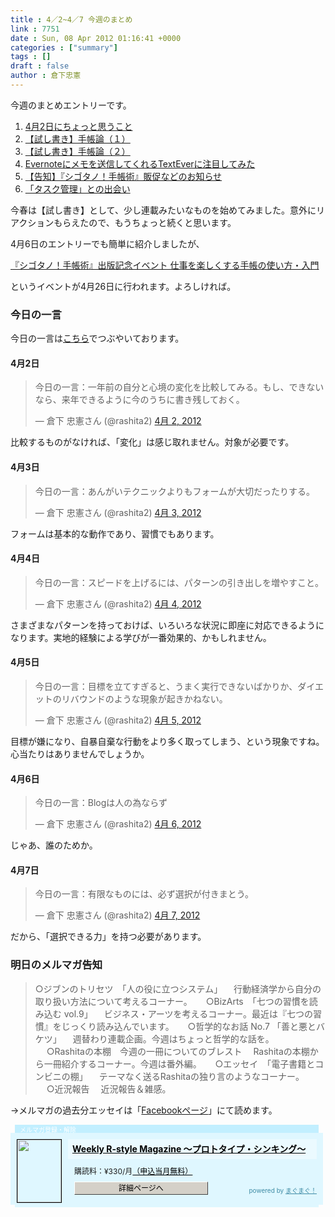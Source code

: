 ```yaml
---
title : 4／2~4／7 今週のまとめ
link : 7751
date : Sun, 08 Apr 2012 01:16:41 +0000
categories : ["summary"]
tags : []
draft : false
author : 倉下忠憲
---
```


今週のまとめエントリーです。


<ol>
<li><a href="https://rashita.net/blog/?p=7711">4月2日にちょっと思うこと</a></li>
<li><a href="https://rashita.net/blog/?p=7721">【試し書き】手帳論（１）</a></li>
<li><a href="https://rashita.net/blog/?p=7724">【試し書き】手帳論（２）</a></li>
<li><a href="https://rashita.net/blog/?p=7727">Evernoteにメモを送信してくれるTextEverに注目してみた</a></li>
<li><a href="https://rashita.net/blog/?p=7738">【告知】『シゴタノ！手帳術』販促などのお知らせ</a></li>
<li><a href="https://rashita.net/blog/?p=7741">「タスク管理」との出会い</a></li>
</ol>

今春は【試し書き】として、少し連載みたいなものを始めてみました。意外にリアクションもらえたので、もうちょっと続くと思います。

4月6日のエントリーでも簡単に紹介しましたが、

<a href="https://55auto.biz/cyblog/touroku/event0426.htm?id=08">『シゴタノ！手帳術』出版記念イベント 仕事を楽しくする手帳の使い方・入門</a>

というイベントが4月26日に行われます。よろしければ。
<h3>今日の一言</h3>
今日の一言は<a href="http://twitter.com/rashita2 ">こちら</a>でつぶやいております。

<h4>4月2日</h4>
<blockquote class="twitter-tweet" lang="ja"><p>今日の一言：一年前の自分と心境の変化を比較してみる。もし、できないなら、来年できるように今のうちに書き残しておく。</p>&mdash; 倉下 忠憲さん (@rashita2) <a href="https://twitter.com/rashita2/status/186633353598996481" data-datetime="2012-04-02T01:57:13+00:00">4月 2, 2012</a></blockquote>
<script src="//platform.twitter.com/widgets.js" charset="utf-8"></script>
比較するものがなければ、「変化」は感じ取れません。対象が必要です。
<h4>4月3日</h4>
<blockquote class="twitter-tweet" lang="ja"><p>今日の一言：あんがいテクニックよりもフォームが大切だったりする。</p>&mdash; 倉下 忠憲さん (@rashita2) <a href="https://twitter.com/rashita2/status/186979670594551808" data-datetime="2012-04-03T00:53:22+00:00">4月 3, 2012</a></blockquote>
<script src="//platform.twitter.com/widgets.js" charset="utf-8"></script>
フォームは基本的な動作であり、習慣でもあります。
<h4>4月4日</h4>
<blockquote class="twitter-tweet" lang="ja"><p>今日の一言：スピードを上げるには、パターンの引き出しを増やすこと。</p>&mdash; 倉下 忠憲さん (@rashita2) <a href="https://twitter.com/rashita2/status/187342357354647552" data-datetime="2012-04-04T00:54:33+00:00">4月 4, 2012</a></blockquote>
<script src="//platform.twitter.com/widgets.js" charset="utf-8"></script>
さまざまなパターンを持っておけば、いろいろな状況に即座に対応できるようになります。実地的経験による学びが一番効果的、かもしれません。
<h4>4月5日</h4>
<blockquote class="twitter-tweet" lang="ja"><p>今日の一言：目標を立てすぎると、うまく実行できないばかりか、ダイエットのリバウンドのような現象が起きかねない。</p>&mdash; 倉下 忠憲さん (@rashita2) <a href="https://twitter.com/rashita2/status/187718480596959232" data-datetime="2012-04-05T01:49:08+00:00">4月 5, 2012</a></blockquote>
<script src="//platform.twitter.com/widgets.js" charset="utf-8"></script>
目標が嫌になり、自暴自棄な行動をより多く取ってしまう、という現象ですね。心当たりはありませんでしょうか。
<h4>4月6日</h4>
<blockquote class="twitter-tweet" lang="ja"><p>今日の一言：Blogは人の為ならず</p>&mdash; 倉下 忠憲さん (@rashita2) <a href="https://twitter.com/rashita2/status/188081676293914624" data-datetime="2012-04-06T01:52:20+00:00">4月 6, 2012</a></blockquote>
<script src="//platform.twitter.com/widgets.js" charset="utf-8"></script>
じゃあ、誰のためか。
<h4>4月7日</h4>
<blockquote class="twitter-tweet" lang="ja"><p>今日の一言：有限なものには、必ず選択が付きまとう。</p>&mdash; 倉下 忠憲さん (@rashita2) <a href="https://twitter.com/rashita2/status/188525054965981184" data-datetime="2012-04-07T07:14:10+00:00">4月 7, 2012</a></blockquote>
<script src="//platform.twitter.com/widgets.js" charset="utf-8"></script>
だから、「選択できる力」を持つ必要があります。
<h3>明日のメルマガ告知</h3>
<blockquote>
○ジブンのトリセツ　「人の役に立つシステム」
　行動経済学から自分の取り扱い方法について考えるコーナー。
　
○BizArts　「七つの習慣を読み込む vol.9」
　ビジネス・アーツを考えるコーナー。最近は『七つの習慣』をじっくり読み込んでいます。
　
○哲学的なお話 No.7 「善と悪とバケツ」
　週替わり連載企画。今週はちょっと哲学的な話を。
　
○Rashitaの本棚　今週の一冊についてのブレスト
　Rashitaの本棚から一冊紹介するコーナー。今週は番外編。
　
○エッセイ　「電子書籍とコンビニの棚」
　テーマなく送るRashitaの独り言のようなコーナー。
　
○近況報告
　近況報告＆雑感。</blockquote>

→メルマガの過去分エッセイは「<a href="http://www.facebook.com/home.php#!/rashitaportal">Facebookページ</a>」にて読めます。

<div style="width:500px;margin-bottom:20px;">
<div style="height:13px;background:url(http://img.mag2.com/mag2/common/publ/pub-form/wide_b_left_top.gif) no-repeat left top;"><div style="height:13px;background:url(http://img.mag2.com/mag2/common/publ/pub-form/wide_b_right_top.gif) no-repeat right top;"><div style="margin:0 7px;padding-left:8px; height:13px; color:#fff; background:#c2efff url(http://img.mag2.com/mag2/common/publ/pub-form/wide_b_tit.gif) no-repeat left top; font-size:10px;">メルマガ登録・解除</div></div></div>
<div style="padding:10px 0;background:#dff7ff url(http://img.mag2.com/mag2/common/publ/pub-form/wide_b_bg.gif) repeat-x;font-size:12px;"><a href="http://www.mag2.com/m/0001185133.html" style="border:none;"><img src="http://www.mag2.com/images/MagazineCover/0001185133c.png" width="70" height="100" style="margin:0 10px; position:absolute; border:#000 1px solid;" /></a>
<div style="margin:0 10px 0 92px; position:relative; height:95px;">
<div style="padding:8px 7px; background-color: #ebfaff; font-weight:bold; font-size:14px; line-height:1.2;"><a href="http://www.mag2.com/m/0001185133.html" style="color:#000;">Weekly R-style Magazine ～プロトタイプ・シンキング～ </a></div>
<div style="padding:10px 0 0 10px;">購読料：&yen;330/月<a href="http://www.mag2.com/read/charge.html" style="color:#000;">（申込当月無料）</a></div><div style="margin:10px 0 0 10px; height:20px;position:relative;"><a href="http://www.mag2.com/m/0001185133.html" style="color:#000;text-decoration:none;"><span style="padding:2px 70px;border:#404040 1px solid;border-top-color:#fff;border-left-color:#fff;background-color:#d4d0c8;text-align:center;">詳細ページへ</span></a><span style="position:absolute; right:0; bottom:0; color:#3f8ba5; font-size:10px;">powered by <a href="http://www.mag2.com/" target="_blank" style="color:#3f8ba5;">まぐまぐ！</a></span></div></div>
</div>
<div style="height:4px;background:url(http://img.mag2.com/mag2/common/publ/pub-form/wide_b_left_bot.gif) no-repeat left top;"><div style="background:url(http://img.mag2.com/mag2/common/publ/pub-form/wide_b_right_bot.gif) no-repeat right top;"><div style="margin:0 7px;padding-left:8px; height:4px; background-color:#dff7ff; font-size:1px;">&nbsp;</div></div></div>
</div>
